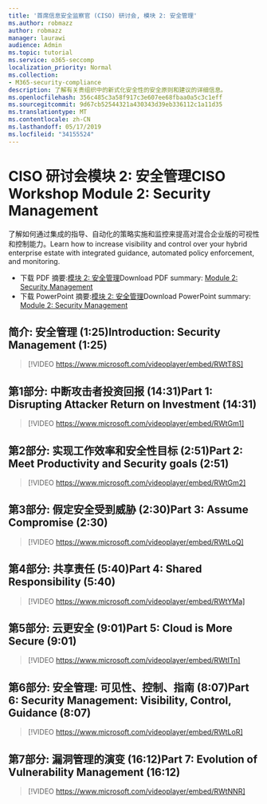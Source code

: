 ```yaml
---
title: '首席信息安全监察官 (CISO) 研讨会, 模块 2: 安全管理'
ms.author: robmazz
author: robmazz
manager: laurawi
audience: Admin
ms.topic: tutorial
ms.service: o365-seccomp
localization_priority: Normal
ms.collection:
- M365-security-compliance
description: 了解有关贵组织中的新式化安全性的安全原则和建议的详细信息。
ms.openlocfilehash: 356c485c3a58f917c3e607ee68fbaa0a5c3c1eff
ms.sourcegitcommit: 9d67cb52544321a430343d39eb336112c1a11d35
ms.translationtype: MT
ms.contentlocale: zh-CN
ms.lasthandoff: 05/17/2019
ms.locfileid: "34155524"
---
```

# <a name="ciso-workshop-module-2-security-management"></a><span data-ttu-id="cc867-103">CISO 研讨会模块 2: 安全管理</span><span class="sxs-lookup"><span data-stu-id="cc867-103">CISO Workshop Module 2: Security Management</span></span> 

<span data-ttu-id="cc867-104">了解如何通过集成的指导、自动化的策略实施和监控来提高对混合企业版的可视性和控制能力。</span><span class="sxs-lookup"><span data-stu-id="cc867-104">Learn how to increase visibility and control over your hybrid enterprise estate with integrated guidance, automated policy enforcement, and monitoring.</span></span>

- <span data-ttu-id="cc867-105">下载 PDF 摘要:[模块 2: 安全管理](media/ciso-workshop-2-security-management.pdf)</span><span class="sxs-lookup"><span data-stu-id="cc867-105">Download PDF summary: [Module 2: Security Management](media/ciso-workshop-2-security-management.pdf)</span></span>
- <span data-ttu-id="cc867-106">下载 PowerPoint 摘要:[模块 2: 安全管理](https://docs.microsoft.com/office365/securitycompliance/media/ciso-workshop-2-security-management.pptx)</span><span class="sxs-lookup"><span data-stu-id="cc867-106">Download PowerPoint summary: [Module 2: Security Management](https://docs.microsoft.com/office365/securitycompliance/media/ciso-workshop-2-security-management.pptx)</span></span>

## <a name="introduction-security-management-125"></a><span data-ttu-id="cc867-107">简介: 安全管理 (1:25)</span><span class="sxs-lookup"><span data-stu-id="cc867-107">Introduction: Security Management (1:25)</span></span>

> [!VIDEO https://www.microsoft.com/videoplayer/embed/RWtT8S]

## <a name="part-1-disrupting-attacker-return-on-investment-1431"></a><span data-ttu-id="cc867-108">第1部分: 中断攻击者投资回报 (14:31)</span><span class="sxs-lookup"><span data-stu-id="cc867-108">Part 1: Disrupting Attacker Return on Investment (14:31)</span></span>

> [!VIDEO https://www.microsoft.com/videoplayer/embed/RWtGm1]

## <a name="part-2-meet-productivity-and-security-goals-251"></a><span data-ttu-id="cc867-109">第2部分: 实现工作效率和安全性目标 (2:51)</span><span class="sxs-lookup"><span data-stu-id="cc867-109">Part 2: Meet Productivity and Security goals (2:51)</span></span>

> [!VIDEO https://www.microsoft.com/videoplayer/embed/RWtGm2]

## <a name="part-3-assume-compromise-230"></a><span data-ttu-id="cc867-110">第3部分: 假定安全受到威胁 (2:30)</span><span class="sxs-lookup"><span data-stu-id="cc867-110">Part 3: Assume Compromise (2:30)</span></span>

> [!VIDEO https://www.microsoft.com/videoplayer/embed/RWtLoQ]

## <a name="part-4-shared-responsibility-540"></a><span data-ttu-id="cc867-111">第4部分: 共享责任 (5:40)</span><span class="sxs-lookup"><span data-stu-id="cc867-111">Part 4: Shared Responsibility (5:40)</span></span>

> [!VIDEO https://www.microsoft.com/videoplayer/embed/RWtYMa]

## <a name="part-5-cloud-is-more-secure-901"></a><span data-ttu-id="cc867-112">第5部分: 云更安全 (9:01)</span><span class="sxs-lookup"><span data-stu-id="cc867-112">Part 5: Cloud is More Secure (9:01)</span></span>

> [!VIDEO https://www.microsoft.com/videoplayer/embed/RWtITn]

## <a name="part-6-security-management-visibility-control-guidance-807"></a><span data-ttu-id="cc867-113">第6部分: 安全管理: 可见性、控制、指南 (8:07)</span><span class="sxs-lookup"><span data-stu-id="cc867-113">Part 6: Security Management: Visibility, Control, Guidance (8:07)</span></span>

> [!VIDEO https://www.microsoft.com/videoplayer/embed/RWtLoR]

## <a name="part-7-evolution-of-vulnerability-management-1612"></a><span data-ttu-id="cc867-114">第7部分: 漏洞管理的演变 (16:12)</span><span class="sxs-lookup"><span data-stu-id="cc867-114">Part 7: Evolution of Vulnerability Management (16:12)</span></span>

> [!VIDEO https://www.microsoft.com/videoplayer/embed/RWtNNR]